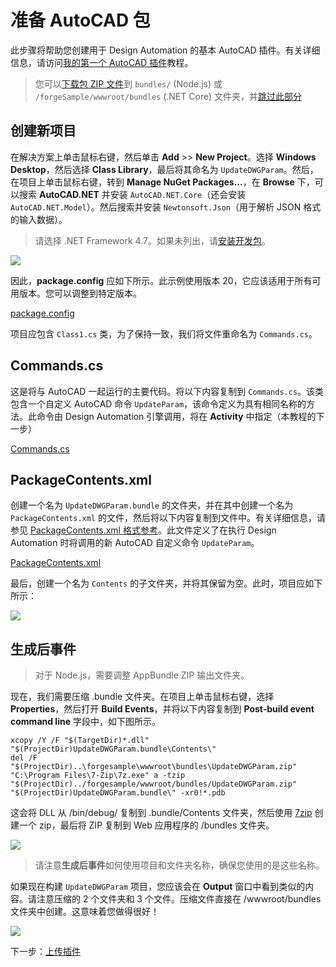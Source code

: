 # 准备 AutoCAD 包

此步骤将帮助您创建用于 Design Automation 的基本 AutoCAD 插件。有关详细信息，请访问[我的第一个 AutoCAD 插件](https://knowledge.autodesk.com/support/autocad/learn-explore/caas/simplecontent/content/my-first-autocad-plug-overview.html)教程。

> 您可以[下载包 ZIP 文件](https://github.com/Autodesk-Forge/learn.forge.designautomation/raw/master/forgesample/wwwroot/bundles/UpdateDWGParam.zip)到 `bundles/` (Node.js) 或 `/forgeSample/wwwroot/bundles` (.NET Core) 文件夹，并[跳过此部分](/zh-CN/designautomation/appbundle/common.md)

## 创建新项目

在解决方案上单击鼠标右键，然后单击 **Add** >> **New Project**。选择 **Windows Desktop**，然后选择 **Class Library**，最后将其命名为 `UpdateDWGParam`。然后，在项目上单击鼠标右键，转到 **Manage NuGet Packages...**，在 **Browse** 下，可以搜索 **AutoCAD.NET** 并安装 `AutoCAD.NET.Core`（还会安装 `AutoCAD.NET.Model`）。然后搜索并安装 `Newtonsoft.Json`（用于解析 JSON 格式的输入数据）。

> 请选择 .NET Framework 4.7。如果未列出，请[安装开发包](https://dotnet.microsoft.com/download/dotnet-framework/net47)。

![](_media/designautomation/autocad/new_project.gif)

因此，**package.config** 应如下所示。此示例使用版本 20，它应该适用于所有可用版本。您可以调整到特定版本。 

[package.config](_snippets/modifymodels/engines/autocad/package.config ':include :type=code xml')

项目应包含 `Class1.cs` 类，为了保持一致，我们将文件重命名为 `Commands.cs`。 

## Commands.cs

这是将与 AutoCAD 一起运行的主要代码。将以下内容复制到 `Commands.cs`。该类包含一个自定义 AutoCAD 命令 `UpdateParam`，该命令定义为具有相同名称的方法。此命令由 Design Automation 引擎调用，将在 **Activity** 中指定（本教程的下一步）

[Commands.cs](_snippets/modifymodels/engines/autocad/Commands.cs ':include :type=code csharp')

## PackageContents.xml

创建一个名为 `UpdateDWGParam.bundle` 的文件夹，并在其中创建一个名为 `PackageContents.xml` 的文件，然后将以下内容复制到文件中。有关详细信息，请参见 [PackageContents.xml 格式参考](https://knowledge.autodesk.com/search-result/caas/CloudHelp/cloudhelp/2016/ENU/AutoCAD-Customization/files/GUID-BC76355D-682B-46ED-B9B7-66C95EEF2BD0-htm.html)。此文件定义了在执行 Design Automation 时将调用的新 AutoCAD 自定义命令 `UpdateParam`。

[PackageContents.xml](_snippets/modifymodels/engines/autocad/PackageContents.xml ':include :type=code xml')

最后，创建一个名为 `Contents` 的子文件夹，并将其保留为空。此时，项目应如下所示：

![](_media/designautomation/autocad/bundle_folders.png)

## 生成后事件

> 对于 Node.js，需要调整 AppBundle ZIP 输出文件夹。

现在，我们需要压缩 .bundle 文件夹。在项目上单击鼠标右键，选择 **Properties**，然后打开 **Build Events**，并将以下内容复制到 **Post-build event command line** 字段中，如下图所示。

```
xcopy /Y /F "$(TargetDir)*.dll" "$(ProjectDir)UpdateDWGParam.bundle\Contents\"
del /F "$(ProjectDir)..\forgesample\wwwroot\bundles\UpdateDWGParam.zip"
"C:\Program Files\7-Zip\7z.exe" a -tzip "$(ProjectDir)../forgesample/wwwroot/bundles/UpdateDWGParam.zip" "$(ProjectDir)UpdateDWGParam.bundle\" -xr0!*.pdb
```

这会将 DLL 从 /bin/debug/ 复制到 .bundle/Contents 文件夹，然后使用 [7zip](https://www.7-zip.org/) 创建一个 zip，最后将 ZIP 复制到 Web 应用程序的 /bundles 文件夹。

![](_media/designautomation/autocad/post_build.png)

> 请注意**生成后事件**如何使用项目和文件夹名称，确保您使用的是这些名称。

如果现在构建 `UpdateDWGParam` 项目，您应该会在 **Output** 窗口中看到类似的内容。请注意压缩的 2 个文件夹和 3 个文件。压缩文件直接在 /wwwroot/bundles 文件夹中创建。这意味着您做得很好！

![](_media/designautomation/autocad/build_output.png)

下一步：[上传插件](/zh-CN/designautomation/appbundle/common)